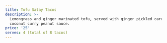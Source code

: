 ```yaml
---
title: Tofu Satay Tacos
description: >-
  Lemongrass and ginger marinated tofu, served with ginger pickled carrots and a
  coconut curry peanut sauce.
price: '25'
serves: 4 (total of 8 tacos)
---
```

